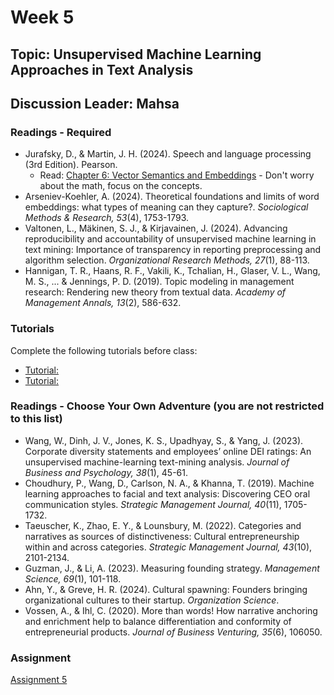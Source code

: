 # Week 5

## Topic: Unsupervised Machine Learning Approaches in Text Analysis

## Discussion Leader: Mahsa

### Readings - Required

- Jurafsky, D., & Martin, J. H. (2024). Speech and language processing (3rd Edition). Pearson.
  - Read: [Chapter 6: Vector Semantics and Embeddings](https://web.stanford.edu/~jurafsky/slp3/6.pdf) - Don't worry about the math, focus on the concepts.
- Arseniev-Koehler, A. (2024). Theoretical foundations and limits of word embeddings: what types of meaning can they capture?. *Sociological Methods & Research, 53*(4), 1753-1793.
- Valtonen, L., Mäkinen, S. J., & Kirjavainen, J. (2024). Advancing reproducibility and accountability of unsupervised machine learning in text mining: Importance of transparency in reporting preprocessing and algorithm selection. *Organizational Research Methods, 27*(1), 88-113.
- Hannigan, T. R., Haans, R. F., Vakili, K., Tchalian, H., Glaser, V. L., Wang, M. S., ... & Jennings, P. D. (2019). Topic modeling in management research: Rendering new theory from textual data. *Academy of Management Annals, 13*(2), 586-632.

### Tutorials

Complete the following tutorials before class:
- [Tutorial: ]()
- [Tutorial: ]()

### Readings - Choose Your Own Adventure (you are not restricted to this list)

- Wang, W., Dinh, J. V., Jones, K. S., Upadhyay, S., & Yang, J. (2023). Corporate diversity statements and employees’ online DEI ratings: An unsupervised machine-learning text-mining analysis. *Journal of Business and Psychology, 38*(1), 45-61.
- Choudhury, P., Wang, D., Carlson, N. A., & Khanna, T. (2019). Machine learning approaches to facial and text analysis: Discovering CEO oral communication styles. *Strategic Management Journal, 40*(11), 1705-1732.
- Taeuscher, K., Zhao, E. Y., & Lounsbury, M. (2022). Categories and narratives as sources of distinctiveness: Cultural entrepreneurship within and across categories. *Strategic Management Journal, 43*(10), 2101-2134.
- Guzman, J., & Li, A. (2023). Measuring founding strategy. *Management Science, 69*(1), 101-118.
- Ahn, Y., & Greve, H. R. (2024). Cultural spawning: Founders bringing organizational cultures to their startup. *Organization Science*.
- Vossen, A., & Ihl, C. (2020). More than words! How narrative anchoring and enrichment help to balance differentiation and conformity of entrepreneurial products. *Journal of Business Venturing, 35*(6), 106050.


### Assignment

[Assignment 5](../assignments/materials/week_5/instructions.md)